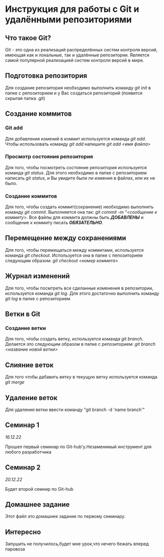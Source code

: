 # Инструкция для работы с Git и удалёнными репозиториями

## Что такое Git?

Git - это одна из реализаций распределённых систем контроля версий, имеющая как и локальные, так и удалённые репозитории. Является самой популярной реализацией систем контроля версий в мире.

## Подготовка репозитория

Для создание репозитория необходимо выполнить команду _git init_ в папке с репозиторием и у Вас создаться репозиторий (появится скрытая папка .git)

## Создание коммитов

### Git add

Для добавления измений в коммит используется команда _git add_. Чтобы использовать команду _git add_ напишите _git add <имя файла>_

### Просмотр состояния репозитория

Для того, чтобы посмотреть состояние репозитория используется команда _git status_. Для этого необходимо в папке с репозиторием написать _git status_, и Вы увидите были ли измения в файлах, или их не было.

### Создание коммитов

Для того, чтобы создать коммит(сохранение) необходимо выполнить команду _git commit_. Выполняется она так: _git commit -m "<сообщение к коммиту>_. Все файлы для коммита должны быть **_ДОБАВЛЕНЫ_** и сообщение к коммиту писать **_ОБЯЗАТЕЛЬНО_**.

## Перемещение между сохранениями

Для того, чтобы перемещаться между коммитами, используется команда _git checkout_. Используется она в папке с пепозиторием следующим образом: _git checkout <номер коммита>_

## Журнал изменений

Для того, чтобы посмтреть все сделанные изменения в репозитории, используется команда _git log_. Для этого достаточно выполнить команду _git log_ в папке с репозиторием

## Ветки в Git

### Создание ветки

Для того, чтобы создать ветку, используется команда _git branch_. Делается это следующим образом в папке с репозиторием: _git branch <название новой ветки>_

## Слияние веток

Для того чтобы дабавить ветку в текущую ветку используется команда _git merge <name branch>_

## Удаление веток

Для удаления ветки ввести команду "git branch -d 'name branch'"

## Семинар 1

_16.12.22_

Прошел первый семинар по Git-hub'у.Незаменимый инструмент для любого разработчика

## Семинар 2

_20.12.22_

Будет второй семнир по Git-hub

## Домашнее задание

Этот файл это домашнее задание по первому семинару.

## Интересно

 Запушить не получилось,будет мне урок,что нечего бежать вперед паровоза